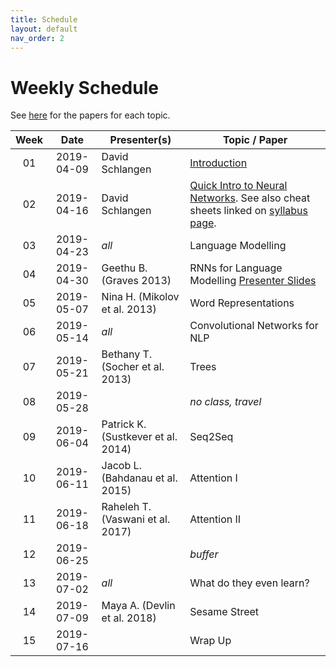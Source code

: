 ```yaml
---
title: Schedule
layout: default
nav_order: 2
---
```


# Weekly Schedule

See [here](../topics_papers) for the papers for each topic.


| Week | Date | Presenter(s) | Topic / Paper|
|:------:|:------:|-----------|------|
| 01  | 2019-04-09  | David Schlangen   | [Introduction](https://github.com/compling-potsdam/sose19-am11-nlp-highlights/blob/master/material/01_intro/01_highlights19.pdf)
| 02  | 2019-04-16  | David Schlangen  | [Quick Intro to Neural Networks](https://github.com/compling-potsdam/sose19-am11-nlp-highlights/blob/master/material/02_glossary/02_highlights19.pdf). See also cheat sheets linked on [syllabus page](../index).
| 03  | 2019-04-23  | *all*  | Language Modelling			
| 04  | 2019-04-30  | Geethu B. (Graves 2013) | RNNs for Language Modelling [Presenter Slides](https://github.com/compling-potsdam/sose19-am11-nlp-highlights/blob/master/material/04_rnns/Generating_Sequences_with_Recurrent_NN_v2.pdf)
| 05  | 2019-05-07  | Nina H. (Mikolov et al. 2013)  | Word Representations
| 06  | 2019-05-14  | *all*  | Convolutional Networks for NLP
| 07  | 2019-05-21  | Bethany T. (Socher et al. 2013)  | Trees
| 08  | 2019-05-28  |   | *no class, travel*
| 09  | 2019-06-04  | Patrick K. (Sustkever et al. 2014)  | Seq2Seq
| 10  | 2019-06-11  | Jacob L. (Bahdanau et al. 2015)  | Attention I
| 11  | 2019-06-18  | Raheleh T. (Vaswani et al. 2017) | Attention II
| 12  | 2019-06-25  |   | *buffer*
| 13  | 2019-07-02  | *all*  | What do they even learn?
| 14  | 2019-07-09  | Maya A. (Devlin et al. 2018)  | Sesame Street
| 15  | 2019-07-16  |   | Wrap Up
